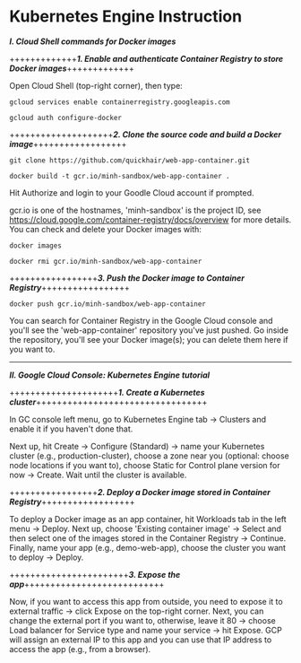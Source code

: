 # Kubernetes Engine Instruction

**_I. Cloud Shell commands for Docker images_**

+++++++++++++**_1. Enable and authenticate Container Registry to store Docker images_**+++++++++++++

Open Cloud Shell (top-right corner), then type:

`gcloud services enable containerregistry.googleapis.com`

`gcloud auth configure-docker`

++++++++++++++++++++**_2. Clone the source code and build a Docker image_**++++++++++++++++++

`git clone https://github.com/quickhair/web-app-container.git`

`docker build -t gcr.io/minh-sandbox/web-app-container .`

Hit Authorize and login to your Goodle Cloud account if prompted.

gcr.io is one of the hostnames, 'minh-sandbox' is the project ID, see https://cloud.google.com/container-registry/docs/overview for more details. You can check and delete your Docker images with:

`docker images`

`docker rmi gcr.io/minh-sandbox/web-app-container`

+++++++++++++++++**_3. Push the Docker image to Container Registry_**+++++++++++++++++

`docker push gcr.io/minh-sandbox/web-app-container`

You can search for Container Registry in the Google Cloud console and you'll see the 'web-app-container' repository you've just pushed. Go inside the repository, you'll see your Docker image(s); you can delete them here if you want to.

----------------------------------------------------------------------------------------------------

**_II. Google Cloud Console: Kubernetes Engine tutorial_**

+++++++++++++++++++++**_1. Create a Kubernetes cluster_**+++++++++++++++++++++++++++++++++

In GC console left menu, go to Kubernetes Engine tab -> Clusters and enable it if you haven't done that.

Next up, hit Create -> Configure (Standard) -> name your Kubernetes cluster (e.g., production-cluster), choose a zone near you (optional: choose node locations if you want to), choose Static for Control plane version for now -> Create. Wait until the cluster is available.

+++++++++++++++++**_2. Deploy a Docker image stored in Container Registry_**++++++++++++++++++

To deploy a Docker image as an app container, hit Workloads tab in the left menu -> Deploy. Next up, choose 'Existing container image' -> Select and then select one of the images stored in the Container Registry -> Continue. Finally, name your app (e.g., demo-web-app), choose the cluster you want to deploy -> Deploy.

+++++++++++++++++++++++**_3. Expose the app_**+++++++++++++++++++++++++++

Now, if you want to access this app from outside, you need to expose it to external traffic -> click Expose on the top-right corner. Next, you can change the external port if you want to, otherwise, leave it 80 -> choose Load balancer for Service type and name your service -> hit Expose. GCP will assign an external IP to this app and you can use that IP address to access the app (e.g., from a browser).
